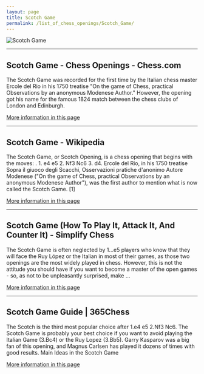 ```yaml
---
layout: page
title: Scotch Game
permalink: /list_of_chess_openings/Scotch_Game/
---
```


![Scotch Game](https://www.thechesswebsite.com/wp-content/uploads/2012/07/ScotchGame.jpg)

---

## Scotch Game - Chess Openings - Chess.com

The Scotch Game was recorded for the first time by the Italian chess master Ercole del Rio in his 1750 treatise "On the game of Chess, practical Observations by an anonymous Modenese Author." However, the opening got his name for the famous 1824 match between the chess clubs of London and Edinburgh.

[More information in this page](https://www.chess.com/openings/Scotch-Game)

---

## Scotch Game - Wikipedia

The Scotch Game, or Scotch Opening, is a chess opening that begins with the moves: . 1. e4 e5 2. Nf3 Nc6 3. d4. Ercole del Rio, in his 1750 treatise Sopra il giuoco degli Scacchi, Osservazioni pratiche d'anonimo Autore Modenese ("On the game of Chess, practical Observations by an anonymous Modenese Author"), was the first author to mention what is now called the Scotch Game. [1]

[More information in this page](https://en.wikipedia.org/wiki/Scotch_Game)

---

## Scotch Game (How To Play It, Attack It, And Counter It) - Simplify Chess

The Scotch Game is often neglected by 1…e5 players who know that they will face the Ruy López or the Italian in most of their games, as those two openings are the most widely played in chess. However, this is not the attitude you should have if you want to become a master of the open games - so, as not to be unpleasantly surprised, make ...

[More information in this page](https://simplifychess.com/openings/the-scotch-game/index.html)

---

## Scotch Game Guide | 365Chess

The Scotch is the third most popular choice after 1.e4 e5 2.Nf3 Nc6. The Scotch Game is probably your best choice if you want to avoid playing the Italian Game (3.Bc4) or the Ruy Lopez (3.Bb5). Garry Kasparov was a big fan of this opening, and Magnus Carlsen has played it dozens of times with good results. Main Ideas in the Scotch Game

[More information in this page](https://www.365chess.com/chess-openings/Scotch-Game)

